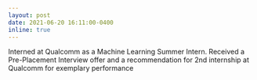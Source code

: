 ```yaml
---
layout: post
date: 2021-06-20 16:11:00-0400
inline: true
---
```


Interned at Qualcomm as a Machine Learning Summer Intern. Received a Pre-Placement Interview offer and a recommendation for 2nd internship at Qualcomm for exemplary performance